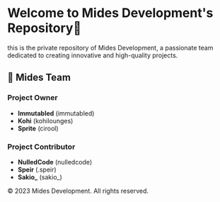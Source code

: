 # Welcome to Mides Development's Repository👋

this is the private repository of Mides Development, a passionate 
team dedicated to creating innovative and high-quality projects. 

## 🚀 Mides Team

### Project Owner
- **Immutabled** (immutabled)
- **Kohi** (kohilounges)
- **Sprite** (cirool)
### Project Contributor
- **NulledCode** (nulledcode)
- **Speir** (.speir)
- **Sakio_** (sakio_)

© 2023 Mides Development. All rights reserved.
